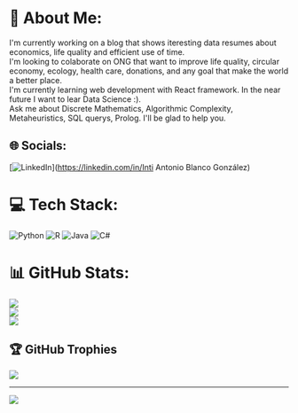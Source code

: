 # 💫 About Me:
I'm currently working on a blog that shows iteresting data resumes about economics, life quality and efficient use of time.<br>I'm looking to colaborate on ONG that want to improve life quality, circular economy, ecology, health care, donations, and any goal that make the world a better place.<br>I'm currently learning web development with React framework. In the near future I want to lear Data Science :).<br>Ask me about Discrete Mathematics, Algorithmic Complexity, Metaheuristics, SQL querys, Prolog. I'll be glad to help you.


## 🌐 Socials:
[![LinkedIn](https://img.shields.io/badge/LinkedIn-%230077B5.svg?logo=linkedin&logoColor=white)](https://linkedin.com/in/Inti Antonio Blanco González) 

# 💻 Tech Stack:
![Python](https://img.shields.io/badge/python-3670A0?style=for-the-badge&logo=python&logoColor=ffdd54) ![R](https://img.shields.io/badge/r-%23276DC3.svg?style=for-the-badge&logo=r&logoColor=white) ![Java](https://img.shields.io/badge/java-%23ED8B00.svg?style=for-the-badge&logo=openjdk&logoColor=white) ![C#](https://img.shields.io/badge/c%23-%23239120.svg?style=for-the-badge&logo=csharp&logoColor=white)
# 📊 GitHub Stats:
![](https://github-readme-stats.vercel.app/api?username=IBlanco97&theme=dark&hide_border=false&include_all_commits=false&count_private=false)<br/>
![](https://github-readme-streak-stats.herokuapp.com/?user=IBlanco97&theme=dark&hide_border=false)<br/>
![](https://github-readme-stats.vercel.app/api/top-langs/?username=IBlanco97&theme=dark&hide_border=false&include_all_commits=false&count_private=false&layout=compact)

## 🏆 GitHub Trophies
![](https://github-profile-trophy.vercel.app/?username=IBlanco97&theme=radical&no-frame=false&no-bg=false&margin-w=4)

---
[![](https://visitcount.itsvg.in/api?id=IBlanco97&icon=0&color=0)](https://visitcount.itsvg.in)

<!-- Proudly created with GPRM ( https://gprm.itsvg.in ) -->
